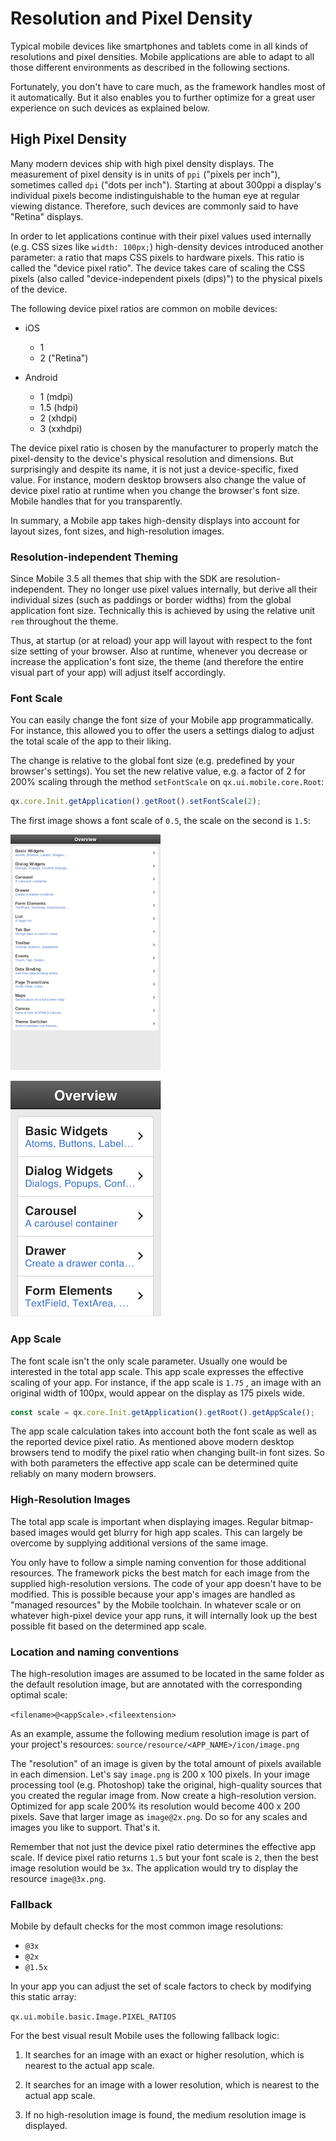 # Resolution and Pixel Density

Typical mobile devices like smartphones and tablets come in all kinds of
resolutions and pixel densities. Mobile applications are able to adapt to all
those different environments as described in the following sections.

Fortunately, you don't have to care much, as the framework handles most of it
automatically. But it also enables you to further optimize for a great user
experience on such devices as explained below.

## High Pixel Density

Many modern devices ship with high pixel density displays. The measurement of
pixel density is in units of `ppi` ("pixels per inch"), sometimes called `dpi`
("dots per inch"). Starting at about 300ppi a display's individual pixels become
indistinguishable to the human eye at regular viewing distance. Therefore, such
devices are commonly said to have "Retina" displays.

In order to let applications continue with their pixel values used internally
(e.g. CSS sizes like `width: 100px;`) high-density devices introduced another
parameter: a ratio that maps CSS pixels to hardware pixels. This ratio is called
the "device pixel ratio". The device takes care of scaling the CSS pixels (also
called "device-independent pixels (dips)") to the physical pixels of the device.

The following device pixel ratios are common on mobile devices:

- iOS

  - 1
  - 2 ("Retina")

- Android
  - 1 (mdpi)
  - 1.5 (hdpi)
  - 2 (xhdpi)
  - 3 (xxhdpi)

The device pixel ratio is chosen by the manufacturer to properly match the
pixel-density to the device's physical resolution and dimensions. But
surprisingly and despite its name, it is not just a device-specific, fixed
value. For instance, modern desktop browsers also change the value of device
pixel ratio at runtime when you change the browser's font size. Mobile handles
that for you transparently.

In summary, a Mobile app takes high-density displays into account for layout
sizes, font sizes, and high-resolution images.

### Resolution-independent Theming

Since Mobile 3.5 all themes that ship with the SDK are resolution-independent.
They no longer use pixel values internally, but derive all their individual
sizes (such as paddings or border widths) from the global application font size.
Technically this is achieved by using the relative unit `rem` throughout the
theme.

Thus, at startup (or at reload) your app will layout with respect to the font
size setting of your browser. Also at runtime, whenever you decrease or increase
the application's font size, the theme (and therefore the entire visual part of
your app) will adjust itself accordingly.

### Font Scale

You can easily change the font size of your Mobile app programmatically. For
instance, this allowed you to offer the users a settings dialog to adjust the
total scale of the app to their liking.

The change is relative to the global font size (e.g. predefined by your
browser's settings). You set the new relative value, e.g. a factor of 2 for 200%
scaling through the method `setFontScale` on `qx.ui.mobile.core.Root`:

```javascript
qx.core.Init.getApplication().getRoot().setFontScale(2);
```

The first image shows a font scale of `0.5`, the scale on the second is `1.5`:

![image](resolution-50.png)

![image](resolution-150.png)

### App Scale

The font scale isn't the only scale parameter. Usually one would be interested
in the total app scale. This app scale expresses the effective scaling of your
app. For instance, if the app scale is `1.75` , an image with an original width
of 100px, would appear on the display as 175 pixels wide.

```javascript
const scale = qx.core.Init.getApplication().getRoot().getAppScale();
```

The app scale calculation takes into account both the font scale as well as the
reported device pixel ratio. As mentioned above modern desktop browsers tend to
modify the pixel ratio when changing built-in font sizes. So with both
parameters the effective app scale can be determined quite reliably on many
modern browsers.

### High-Resolution Images

The total app scale is important when displaying images. Regular bitmap-based
images would get blurry for high app scales. This can largely be overcome by
supplying additional versions of the same image.

You only have to follow a simple naming convention for those additional
resources. The framework picks the best match for each image from the supplied
high-resolution versions. The code of your app doesn't have to be modified. This
is possible because your app's images are handled as "managed resources" by the
Mobile toolchain. In whatever scale or on whatever high-pixel device your app
runs, it will internally look up the best possible fit based on the determined
app scale.

### Location and naming conventions

The high-resolution images are assumed to be located in the same folder as the
default resolution image, but are annotated with the corresponding optimal
scale:

`<filename>@<appScale>.<fileextension>`

As an example, assume the following medium resolution image is part of your
project's resources: `source/resource/<APP_NAME>/icon/image.png`

The "resolution" of an image is given by the total amount of pixels available in
each dimension. Let's say `image.png` is 200 x 100 pixels. In your image
processing tool (e.g. Photoshop) take the original, high-quality sources that
you created the regular image from. Now create a high-resolution version.
Optimized for app scale 200% its resolution would become 400 x 200 pixels. Save
that larger image as `image@2x.png`. Do so for any scales and images you like to
support. That's it.

Remember that not just the device pixel ratio determines the effective app
scale. If device pixel ratio returns `1.5` but your font scale is `2`, then the
best image resolution would be `3x`. The application would try to display the
resource `image@3x.png`.

### Fallback

Mobile by default checks for the most common image resolutions:

- `@3x`
- `@2x`
- `@1.5x`

In your app you can adjust the set of scale factors to check by modifying this
static array:

`qx.ui.mobile.basic.Image.PIXEL_RATIOS`

For the best visual result Mobile uses the following fallback logic:

1.  It searches for an image with an exact or higher resolution, which is
    nearest to the actual app scale.

2.  It searches for an image with a lower resolution, which is nearest to the
    actual app scale.

3.  If no high-resolution image is found, the medium resolution image is
    displayed.
